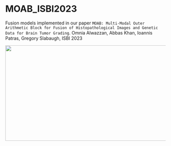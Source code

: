# MOAB_ISBI2023
Fusion models implemented in our paper ``MOAB: Multi-Modal Outer Arithmetic Block for Fusion of Histopathological Images and Genetic Data for Brain Tumor Grading``. Omnia Alwazzan, Abbas Khan, Ioannis Patras, Gregory Slabaugh, ISBI 2023


<p align="center">
  <img width="600" height="300" src="https://github.com/omniaalwazzan/MOAB_ISBI2023/blob/main/MOAB_fusion.png">
</p>




